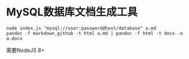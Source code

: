 # MySQL数据库文档生成工具

```shell
node index.js "mysql://user:password@host/database" a.md
pandoc -f markdown_github -t html a.md | pandoc -f html -t docx -o a.docx
```

需要NodeJS 8+
